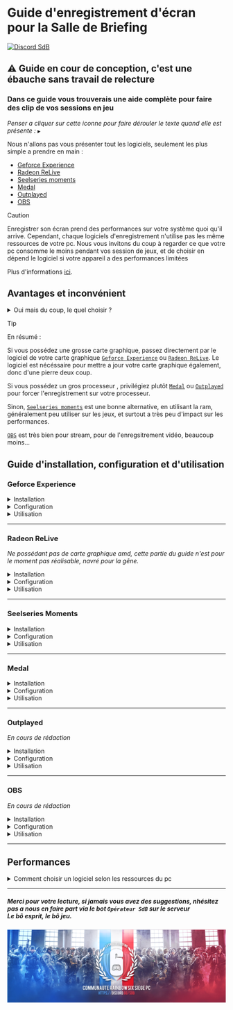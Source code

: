 # Guide d'enregistrement d'écran pour la Salle de Briefing

[![Discord SdB](https://img.shields.io/discord/258541615017099264.svg?label=Discord&logo=Discord&colorB=7289da&style=for-the-badge)](https://discord.gg/sdb)

## ⚠ Guide en cour de conception, c'est une ébauche sans travail de relecture

### Dans ce guide vous trouverais une aide complète pour faire des clip de vos sessions en jeu
_Penser a cliquer sur cette iconne pour faire dérouler le texte quand elle est présente : `▶`_

Nous n'allons pas vous présenter tout les logiciels, seulement les plus simple a prendre en main :

- [Geforce Experience](#geforce-experience)
- [Radeon ReLive](#radeon-relive)
- [Seelseries moments](#seelseries-moments)
- [Medal](#medal)
- [Outplayed](#outplayed)
- [OBS](#obs)

> [!CAUTION]
> Enregistrer son écran prend des performances sur votre système quoi qu'il arrive. Cependant, chaque logiciels d'enregistrement n'utilise pas les même ressources de votre pc.
> Nous vous invitons du coup à regarder ce que votre pc consomme le moins pendant vos session de jeux, et de choisir en dépend le logiciel si votre appareil a des performances limitées
>
> Plus d'informations [ici](#performances).

## Avantages et inconvénient

<details>
	<summary>Oui mais du coup, le quel choisir ?</summary>

- Geforce Experience :

  ```
  🟢 En une touche enregistre les X dernières minutes
  🟢 Capture en qualitée élevée
  🟢 Permet de stream et de mettre en ligne les vidéos sur youtube (et autre) facilement
  🔻 Aucune option d'édition pour vos clips vidéo
  🔻 Les pc portable sont obliger d'être en jeux pour enregistrer
  🔻 Limité uniquement aux carte graphique Nvidia
  🔻 Prend les performances sur la carte graphique
  ```

- Radeon ReLive :
	*Ne possédant pas de carte graphique amd, cette partie du guide n'est pour le moment pas réalisable, navré pour la gêne.*

  ```
  🔻 Limité uniquement aux carte graphique Amd
  🔻 Prend les performances sur la carte graphique
  ```

- Seelseries moments :

  ```
  🟢 En une touche enregistre les X dernières minutes
  🟢 Capture en qualitée élevée
  🟢 Permet  de mettre en ligne les vidéos sur youtube (et autre) facilement
  🟢 Peux compresser la vidéo pour la partager sur discord sans nitro (ou avec)
  🟢 Quelques outils basiques pour l'édition de vos clips vidéo
  🔻 Limiter a enregistrer les 20 dernières minutes maximum, ne permet pas de faire d'enregistrement d'écran classique
  🔻 Prend les performances sur la mémoire
  ```

- Medal:

  ```
  🟢 En une touche enregistre les X dernières minutes
  🟢 Capture en qualitée élevée
  🟢 En un click fournis un lien pour voir le clip en ligne
  🟢 Quelques outils basiques pour l'édition de vos clips vidéo
  🔻 Possède des pubs
  🔻 Prend les performances sur le processeur ou sur la carte graphique (au choix)
  ```

- Outplayed:
  ```
  🟢 En une touche enregistre les X dernières minutes
  🟢 Capture en qualitée élevée
  🟢 En un click fournis un lien pour voir le clip en ligne
  🟢 Quelques outils basiques pour l'édition de vos clips vidéo
  🔻 Possède des pubs
  🔻 S'installe uniquement avec Overwolf, donc un logiciel en plus qui tourne sur le pc
  🔻 Prend les performances sur le processeur ou sur la carte graphique (au choix)
  ```

- OBS:

  ```
  🟢 Capture en qualitée élevée
  🟢 Permet de stream et de mettre en ligne les vidéos sur youtube (et autre) facilement
  🔻 Prise en main moins simple
  🔻 Aucune option d'édition pour vos clips vidéo
  🔻 Ne possède pas de fonctionalité pour enregistrer les X dernières minutes
  🔻 Prend de grosses performances sur le processeur
  ```

</details>

> [!TIP]
> En résumé :
>
> Si vous possédez une grosse carte graphique, passez directement par le logiciel de votre carte graphique [`Geforce Experience`](#geforce-experience) ou [`Radeon ReLive`](#radeon-relive). Le logiciel est nécéssaire pour mettre a jour votre carte graphique également, donc d'une pierre deux coup.
>
> Si vous possédez un gros processeur , privilégiez plutôt [`Medal`](#medal) ou [`Outplayed`](#outplayed) pour forcer l'enregistrement sur votre processeur.
>
> Sinon, [`Seelseries moments`](#seelseries-moments) est une bonne alternative, en utilisant la ram, généralement peu utiliser sur les jeux, et surtout a très peu d'impact sur les performances.
>
> [`OBS`](#obs) est très bien pour stream, pour de l'enregsitrement vidéo, beaucoup moins...

## Guide d'installation, configuration et d'utilisation

### Geforce Experience

<details>
  <summary>Installation</summary>

- Pour commencer télécharger l'installeur[ici.](https://www.nvidia.com/fr-fr/geforce/geforce-experience/)
`https://www.nvidia.com/fr-fr/geforce/geforce-experience/`

- Une fois installé et connecté à GeForce Experience, vous pouvez activer la superposition en jeu si ce n'est pas déjà fait :
![Superposition en jeu](https://i.imgur.com/tOXaiWt.png)

> ❗ par ailleurs dans la section `pilotes` vous pouvez mettre a jour votre carte graphique Nvidia

</details>

<details>
  <summary>Configuration</summary>

- Pour acceder au pannel il vous suffit de faire `Alt+z`
![Présentation de l'overlay](https://i.imgur.com/lHEYzUW.png)

- L'engrange a droite vous permet d'accèder aux options : 

1. Raccorucis claiver >
Vous pouvez changer pour commencer le raccourcis pour ouvrir l'interfce superposée, `Alt+z` peut être préssé pendant vos session de jeux sans vouloir forcément ouvrir cette interface.
Vous pouvez également prendre connaissance des autres racourcis.
La partie intéréssante est `Enregistrement`:
![Raccourcis clavier](https://i.imgur.com/vbRNzsh.png) 

1. Enregistrements >
Ici vous pouvez définir dans quel dossier enregistrer vos vidéos. 

1. Capture vidéo >
Ici vous allez pouvoir choisir la durée de vos clips (enregitrer les X dernières minutes au moment d'appuyer sur `Alt+F10`)
Et définir qualité de vos enregistrement, plus la qualitée est élevée, plus votre enregistrement prendra des performances et votre clip de la place sur vote pc.
![Capture vidéo](https://i.imgur.com/xSu9K3h.png) 

1. Contôle de la confidentialité _(Uniquement sur pc fixe)_ >
Permet d'enregistrer votre écran totalement, et ne se limite pas a votre jeux

</details>

<details>
  <summary>Utilisation</summary>

Pour l'ancer l'enregistrement une fois en jeu pour avez seulement a lancer le replay instantané via le menu `Alt+z` ou avec le raccourci `Alt+Shift+F10`
Puis, en jeu quand vous voulez enregistrer les X dernières minutes, faire `Alt+F10`
Vous retrouverais vos clips dans le dossier que vous avez défini dans les options d'enregistrement. Par défaut, il se trouve dans `C:\Users\{leNomDeVotrePc}\Videos\`

![Enregistrement](https://i.imgur.com/L6Ccv9v.png)

</details>

---

### Radeon ReLive
*Ne possédant pas de carte graphique amd, cette partie du guide n'est pour le moment pas réalisable, navré pour la gêne.*
<details>
  <summary>Installation</summary>
</details>
<details>
  <summary>Configuration</summary>
</details>
<details>
  <summary>Utilisation</summary>
</details>

---

### Seelseries Moments

<details>
  <summary>Installation</summary>

- Pour commencer télécharger l'installeur [ici.](https://fr.steelseries.com/gg/moments)
`https://fr.steelseries.com/gg/moments`

- Une fois installé et connecté à Steelseries vous pouvez activer `Moments` si ce n'est pas déjà fait:
![Capture en jeu](https://i.imgur.com/x1ExAgV.png)
> ❗ Depuis ce menu vous avez accès a toutes les options baisques, changement de qualité, le racourcis pour enregistrer, et autres.

</details>
<details>
  <summary>Configuration</summary>

#### Pour accéder aux options vous avez les praramètres en bas a gauche, puis tout en bas vous avez les options pour `Moments`

- `Capture et audio` >
	Vous avez quelques options très sommaires, nous vous laissons les découvrir.

- `Paramètres de clip` > 
	Vous pouvez définir la durée de vos clips, la qualité de vos clips, et l'emlplacement de sauvgarde.
	Attention, plus la qualité est élevée, plus la mémoire de votre pc sera utiliser.
	![Paramètres de clip](https://i.imgur.com/d5kYXAq.png)

- `Détection des jeux` >
	Si au lancement du jeu, moments ne vous propose pas de lancer l'enregistrement, vous pouvez ajouter manuellement vos jeux ici.

	> ❗ Moments vous propose d'enregistrer de 2 manières différentes, soit la capture du jeu ou de l'écran, si vous prenez la capture de jeu, l'enregistrment se limitera a votre jeu et au son de votre jeu, si vous prenez la capture d'écran, les sons tel que discord ou autre serons enregistrer également.
	> ![Mode d'enregistrement](https://i.imgur.com/7LEzvMr.png)

</details>

<details>
  <summary>Utilisation</summary>

#### En jeu, normalement vous devriez recevoir une notification pour vous dire que `Moments` est prêt a enregistrer
![Notification](https://i.imgur.com/Hd2X3Tj.png)
> Si ce n'est pas le cas, ne paniquez pas, parfois `Moments` a du mal avec les noficiations, vous le verrais avec la notification bleue en bas a droite de votre barre des tâches sur l'application `Steelseries`
> 
> ![Notification](https://i.imgur.com/QFPB9gU.png)

#### Une fois l'enregistrement fait vous pouvez le retrouver dans l'onglet `Moments` de l'apllcation `Steelseries`
Depuis ce menu vous pouvez éditer votre clip, le partager, ou le supprimer.
> Si vous partagez votre clip avec le bouton `Partager le clip`, un watermark sera présent sur votre clip, si vous partagez votre clip avec le bouton `Exporter`, il n'y aura pas de watermark. 

https://github.com/Hrodvitnir-Fenrir/SdB_Record_Guide/assets/44929201/9b34e878-4c5f-48dc-92ac-36426fb555a1

</details>

---

### Medal

<details>
  <summary>Installation</summary>

- Pour commencer télécharger l'installeur [ici.](https://medal.tv/fr)
`https://medal.tv/fr`

- Une fois installé et connecté a Medal, tout devrais être fonctionnel
![Menu Medal](https://i.imgur.com/7gzAmLo.png)

</details>
<details>
  <summary>Configuration</summary>

##### Pour accéder aux options vous avez l'engrenage en bas a gauche de l'application

`Audio et caméra` >
	Ici vous pouvez définir ce que vous voulez enregistrer, entre uniquement le son du jeu, ou le son de votre pc (musique, discord, etc)
	Ainsi que les options pour votre micro

`Clip et enregistrements` >

1. `Enregistrement général` >
	Ici vous pouvez définir le temps du clip.
	> (c'est a dire au moment ou vous cliquerais sur le racourcis cela enregistrera les X dernières minutes)

	Ainsi que le raccourcis pour enregistrer
	> Tu peux également définir plusieurs raccourcis pour enregistrer des clips de différentes durées

	![Exemple de raccourcis](https://i.imgur.com/eLYKH11.png)

2. `Qualité` >
   	Ici vous pouvez définir la qualité de vos clips, plus la qualité est élevée, plus les performances de votre pc seront sollicitées ainsi que la taille du clip.
	Vous pouvez également choisir si vous voulez que cela sois votre processeur (`CPU`) ou votre carte graphique (`GPU`) qui sois solliciter pour enregistrer.

	![Exemple qualité](https://i.imgur.com/JFhGuMR.png)

3. `Enregsitrement intégral` >
	Par défaut cela lance un enregistrement pour toute la session de jeu 
	*(du moment qu'il est lancé a sa fermeture)*

	> ❗ Attention a la place que cela prend sur le disque !

4. `Stockage` >
	Vous pouvez définir une taille maximale d'enregistrement, cela supprimera les clips les plus anciens pour faire de la place pour les nouveaux.
	Vous pouvez également définir l'emplacement de sauvegarde de vos clips.

	![Exemple stockage](https://i.imgur.com/9fgGyuc.png)

</details>
<details>
  <summary>Utilisation</summary>

#### En jeu, normalement vous devriez recevoir une notification pour vous dire que `Medal` est prêt a enregistrer ou directement depuis le menu medal

![Notification](https://i.imgur.com/ugsLrss.png)

Une fois l'enregistrement fait vous pouvez le retrouver dans l'onglet `Library` de l'apllcation `Medal`
Vous pouvez ensuite éditer le clip, créé un lien pour le partager, ou le supprimer.

https://github.com/Hrodvitnir-Fenrir/SdB_Record_Guide/assets/44929201/ac9d8b7c-3f55-4849-a72b-434e59439e45

</details>

---

### Outplayed
*En cours de rédaction*
<details>
  <summary>Installation</summary>
</details>
<details>
  <summary>Configuration</summary>
</details>
<details>
  <summary>Utilisation</summary>
  
</details>

---

### OBS
*En cours de rédaction*
<details>
  <summary>Installation</summary>
</details>
<details>
  <summary>Configuration</summary>
</details>
<details>
  <summary>Utilisation</summary>
  
</details>

---

## Performances

<details>
  <summary>Comment choisir un logiciel selon les ressources du pc</summary>

Nous vous invitons lancer une partie avec le gestionaire des taches en fond sur l'ongelt `performance` pour voir ce que votre pc consomme le plus.
Dépendament des résultats, vous pouvez choisir un logiciel qui peux prendre les ressources qui sont le moins sollicitées.
> ![Gestionnaire des taches](https://i.imgur.com/t1jrgAX.png)
> 
> Dans cet exemple la mémoire est très peu sollicitée, ainsi que le processeur, donc `Seelseries moments` est un bon choix. Sinon `Medal` et `Outplayed` sont également de bon choix. Sinon si la carte graphique était peu sollicitée, `Geforce Experience` ou `Radeon ReLive` aurait été un bon choix.

</details>

___

##### _Merci pour votre lecture, si jamais vous avez des suggestions, nhésitez pas a nous en faire part via le bot `Opérateur SdB` sur le serveur_<br>Le bô esprit, le bô jeu.

[![logo](https://raw.githubusercontent.com/MrLixm/Sdb.branding/main/brand/header/twitter/variantB/SdB.header.twitter.master.png)](https://discord.gg/sdb)
